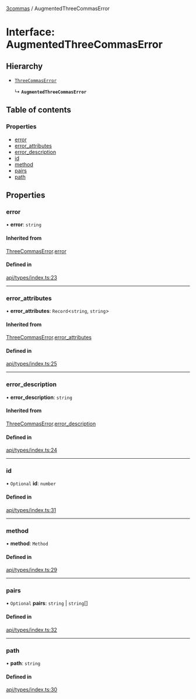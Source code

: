 [3commas](../README.md) / AugmentedThreeCommasError

# Interface: AugmentedThreeCommasError

## Hierarchy

- [`ThreeCommasError`](ThreeCommasError.md)

  ↳ **`AugmentedThreeCommasError`**

## Table of contents

### Properties

- [error](AugmentedThreeCommasError.md#error)
- [error_attributes](AugmentedThreeCommasError.md#error_attributes)
- [error_description](AugmentedThreeCommasError.md#error_description)
- [id](AugmentedThreeCommasError.md#id)
- [method](AugmentedThreeCommasError.md#method)
- [pairs](AugmentedThreeCommasError.md#pairs)
- [path](AugmentedThreeCommasError.md#path)

## Properties

### error

• **error**: `string`

#### Inherited from

[ThreeCommasError](ThreeCommasError.md).[error](ThreeCommasError.md#error)

#### Defined in

[api/types/index.ts:23](https://github.com/ozum/3commas/blob/154787b/src/api/types/index.ts#L23)

---

### error_attributes

• **error_attributes**: `Record`\<`string`, `string`\>

#### Inherited from

[ThreeCommasError](ThreeCommasError.md).[error_attributes](ThreeCommasError.md#error_attributes)

#### Defined in

[api/types/index.ts:25](https://github.com/ozum/3commas/blob/154787b/src/api/types/index.ts#L25)

---

### error_description

• **error_description**: `string`

#### Inherited from

[ThreeCommasError](ThreeCommasError.md).[error_description](ThreeCommasError.md#error_description)

#### Defined in

[api/types/index.ts:24](https://github.com/ozum/3commas/blob/154787b/src/api/types/index.ts#L24)

---

### id

• `Optional` **id**: `number`

#### Defined in

[api/types/index.ts:31](https://github.com/ozum/3commas/blob/154787b/src/api/types/index.ts#L31)

---

### method

• **method**: `Method`

#### Defined in

[api/types/index.ts:29](https://github.com/ozum/3commas/blob/154787b/src/api/types/index.ts#L29)

---

### pairs

• `Optional` **pairs**: `string` \| `string`[]

#### Defined in

[api/types/index.ts:32](https://github.com/ozum/3commas/blob/154787b/src/api/types/index.ts#L32)

---

### path

• **path**: `string`

#### Defined in

[api/types/index.ts:30](https://github.com/ozum/3commas/blob/154787b/src/api/types/index.ts#L30)
